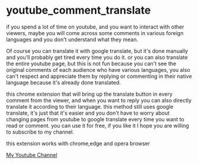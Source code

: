 # youtube_comment_translate

if you spend a lot of time on youtube, and you want to interact with other viewers, maybe you will come across some comments in various foreign languages and you don't understand what they mean. 

Of course you can translate it with google translate, but it's done manually and you'll probably get tired every time you do it. or you can also translate the entire youtube page, but this is not fun because you can't see the original comments of each audience who have various languages, you also can't respect and appreciate them by replying or commenting in their native language because it's already done translated. 

this chrome extension that will bring up the translate button in every comment from the viewer, and when you want to reply you can also directly translate it according to their language. this method still uses google translate, it's just that it's easier and you don't have to worry about changing pages from youtube to google translate every time you want to read or comment. you can use it for free, if you like it I hope you are willing to subscribe to my channel.

this extension works with chrome,edge and opera browser

<a href="https://www.youtube.com/c/freeangelz?sub_confirmation=1" target="_blank">My Youtube Channel</a><br /><br />
